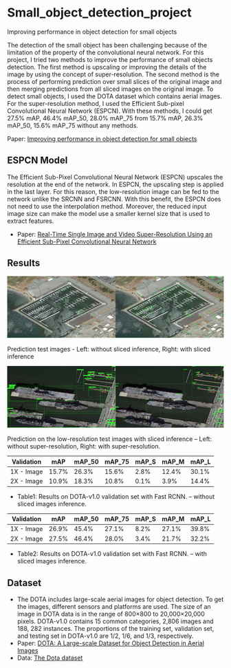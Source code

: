 # Small_object_detection_project
Improving performance in object detection for small objects

The detection of the small object has been challenging because of the limitation of the property of the convolutional neural network. For this project, I tried two methods to improve the performance of small objects detection. The first method is upscaling or improving the details of the image by using the concept of super-resolution. The second method is the process of performing prediction over small slices of the original image and then merging predictions from all sliced images on the original image. To detect small objects, I used the DOTA dataset which contains aerial images. For the super-resolution method, I used the Efficient Sub-pixel Convolutional Neural Network (ESPCN). With these methods, I could get 27.5% mAP, 46.4% mAP_50, 28.0% mAP_75 from 15.7% mAP, 26.3% mAP_50, 15.6% mAP_75 without any methods.

Paper: [Improving performance in object detection for small objects](https://gijunglee.github.io/assets/small_Project.pdf)

## ESPCN Model
The Efficient Sub-Pixel Convolutional Neural Network (ESPCN) upscales the resolution at the end of the network. In ESPCN, the upscaling step is applied in the last layer. For this reason, the low-resolution image can be fed to the network unlike the SRCNN and FSRCNN. With this benefit, the ESPCN does not need to use the interpolation method. Moreover, the reduced input image size can make the model use a smaller kernel size that is used to extract features.

- Paper: [Real-Time Single Image and Video Super-Resolution Using an Efficient Sub-Pixel Convolutional Neural Network](https://arxiv.org/pdf/1609.05158.pdf)

## Results
![result](/data/Picture1.png)

Prediction test images - Left: without sliced inference, Right: with sliced inference

![result2](/data/Picture2.png)

Prediction on the low-resolution test images with sliced inference – Left: without super-resolution, Right: with super-resolution.


| Validation | mAP | mAP_50 | mAP_75 | mAP_S | mAP_M | mAP_L |
| ---------- | ---------- | ---------- | ---------- | ---------- | ---------- | ---------- |
| 1X - Image | 15.7% | 26.3% | 15.6% | 2.8% | 12.4% | 30.1% |
| 2X - Image | 10.9% | 18.3% | 10.8% | 0.1% | 3.9% | 14.4% |

- Table1: Results on DOTA-v1.0 validation set with Fast RCNN. – without sliced images inference.

| Validation | mAP | mAP_50 | mAP_75 | mAP_S | mAP_M | mAP_L |
| ---------- | ---------- | ---------- | ---------- | ---------- | ---------- | ---------- |
| 1X - Image | 26.9% | 45.4% | 27.1% | 8.2% | 27.1% | 39.8% |
| 2X - Image | 27.5% | 46.4% | 28.0% | 3.4% | 21.7% | 32.2% |

- Table2: Results on DOTA-v1.0 validation set with Fast RCNN. – with sliced images inference.

## Dataset
- The DOTA includes large-scale aerial images for object detection. To get the images, different sensors and platforms are used. The size of an image in DOTA data is in the range of 800×800 to 20,000×20,000 pixels. DOTA-v1.0 contains 15 common categories, 2,806 images and 188, 282 instances. The proportions of the training set, validation set, and testing set in DOTA-v1.0 are 1/2, 1/6, and 1/3, respectively.
- Paper: [DOTA: A Large-scale Dataset for Object Detection in Aerial Images](https://openaccess.thecvf.com/content_cvpr_2018/papers/Xia_DOTA_A_Large-Scale_CVPR_2018_paper.pdf)
- Data: [The Dota dataset](https://captain-whu.github.io/DOTA/dataset.html)
